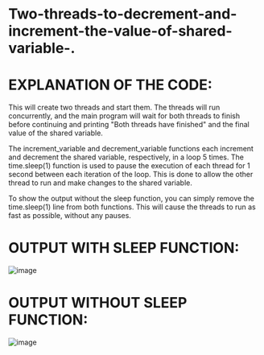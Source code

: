 # Two-threads-to-decrement-and-increment-the-value-of-shared-variable-.

# EXPLANATION OF THE CODE:

This will create two threads and start them. The threads will run concurrently, and the main program will wait for both threads to finish before continuing and printing "Both threads have finished" and the final value of the shared variable.

The increment_variable and decrement_variable functions each increment and decrement the shared variable, respectively, in a loop 5 times. The time.sleep(1) function is used to pause the execution of each thread for 1 second between each iteration of the loop. This is done to allow the other thread to run and make changes to the shared variable.

To show the output without the sleep function, you can simply remove the time.sleep(1) line from both functions. This will cause the threads to run as fast as possible, without any pauses.


# OUTPUT WITH SLEEP FUNCTION:

![image](https://user-images.githubusercontent.com/92660593/212484244-d8954c9b-d09b-4ca1-8ed8-75899f003c59.png)

# OUTPUT WITHOUT SLEEP FUNCTION:

![image](https://user-images.githubusercontent.com/92660593/212484331-29f85703-256b-48bd-9e60-a6789ccd982e.png)
